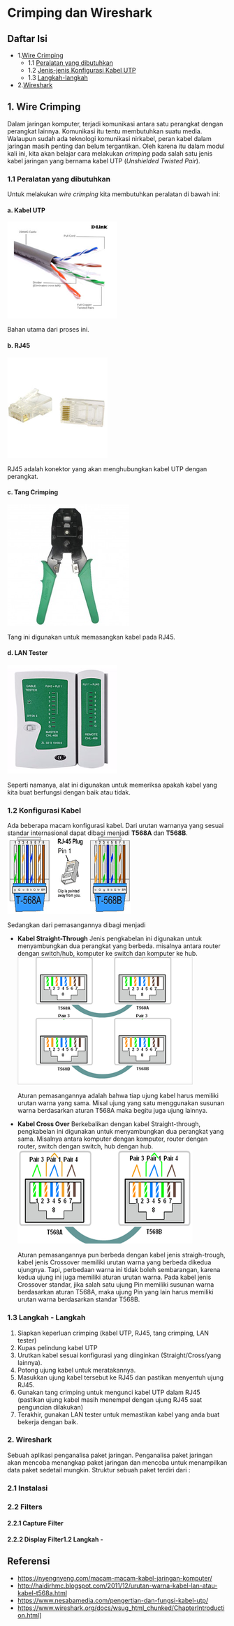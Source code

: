 # Crimping dan Wireshark

## Daftar Isi
+ 1.[Wire Crimping](#wire-crimping)
     + 1.1 [Peralatan yang dibutuhkan](#peralatan-yang-dibutuhkan)
     + 1.2 [Jenis-jenis Konfigurasi Kabel UTP]()
     + 1.3 [Langkah-langkah](#langkah-langkah)
+ 2.[Wireshark](#wireshark)


## 1. Wire Crimping
Dalam jaringan komputer, terjadi komunikasi antara satu perangkat dengan perangkat lainnya. Komunikasi itu tentu membutuhkan suatu media. Walaupun sudah ada teknologi komunikasi nirkabel, peran kabel dalam jaringan masih penting dan belum tergantikan. Oleh karena itu dalam modul kali ini, kita akan belajar cara melakukan _crimping_ pada salah satu jenis kabel jaringan yang bernama kabel UTP (_Unshielded Twisted Pair_).

### 1.1 Peralatan yang dibutuhkan
Untuk melakukan _wire crimping_ kita membutuhkan peralatan di bawah ini:
#### a. Kabel UTP
![Kabel UTP](images/kabelutp.jpg)

Bahan utama dari proses ini.
#### b. RJ45
![Kabel UTP](images/rj45.jpg)

RJ45 adalah konektor yang akan menghubungkan kabel UTP dengan perangkat.
#### c. Tang Crimping
![Kabel UTP](images/tang_crimping.jpg)

Tang ini digunakan untuk memasangkan kabel pada RJ45.
#### d. LAN Tester
![Kabel UTP](images/lan_tester.jpg)

Seperti namanya, alat ini digunakan untuk memeriksa apakah kabel yang kita buat berfungsi dengan baik atau tidak.
### 1.2 Konfigurasi Kabel
Ada beberapa macam konfigurasi kabel. Dari urutan warnanya yang sesuai standar internasional dapat dibagi menjadi __T568A__ dan __T568B__.
![Perbedaan urutan warna T568A dan T568B](urutan_warna.png)

Sedangkan dari pemasangannya dibagi menjadi
+ __Kabel Straight-Through__
  Jenis pengkabelan ini digunakan untuk menyambungkan dua perangkat yang berbeda. misalnya antara router dengan switch/hub, komputer ke switch dan komputer ke hub.
![Kabel Straigh-Through](images/straight_through.png)
  
  Aturan pemasangannya adalah bahwa tiap ujung kabel harus memiliki urutan warna yang sama. Misal ujung yang satu menggunakan susunan warna berdasarkan aturan T568A maka begitu juga ujung lainnya.

+ __Kabel Cross Over__
  Berkebalikan dengan kabel Straight-through, pengkabelan ini digunakan untuk menyambungkan dua perangkat yang sama. Misalnya antara komputer dengan komputer, router dengan router, switch dengan switch, hub dengan hub.
  ![Kabel Cross Over](images/crossover.png)
  
  Aturan pemasangannya pun berbeda dengan kabel jenis straigh-trough, kabel jenis Crossover memiliki urutan warna yang berbeda dikedua ujungnya. Tapi, perbedaan warna ini tidak boleh sembarangan, karena kedua ujung ini juga memiliki aturan urutan warna. Pada kabel jenis Crossover standar, jika salah satu ujung Pin memiliki susunan warna berdasarkan aturan T568A, maka ujung Pin yang lain harus memiliki urutan warna berdasarkan standar T568B.

### 1.3 Langkah - Langkah
1. Siapkan keperluan crimping (kabel UTP, RJ45, tang crimping, LAN tester)
2. Kupas pelindung kabel UTP
3. Urutkan kabel sesuai konfigurasi yang diinginkan (Straight/Cross/yang lainnya).
4. Potong ujung kabel untuk meratakannya.
5. Masukkan ujung kabel tersebut ke RJ45 dan pastikan menyentuh ujung RJ45.
6. Gunakan tang crimping untuk mengunci kabel UTP dalam RJ45 (pastikan ujung kabel masih menempel dengan ujung RJ45 saat penguncian dilakukan)
7. Terakhir, gunakan LAN tester untuk memastikan kabel yang anda buat bekerja dengan baik.

### 2. Wireshark
Sebuah aplikasi penganalisa paket jaringan. Penganalisa paket jaringan akan mencoba menangkap paket jaringan dan mencoba untuk menampilkan data paket sedetail mungkin. Struktur sebuah paket terdiri dari :
### 2.1 Instalasi

### 2.2 Filters

#### 2.2.1 Capture Filter

#### 2.2.2 Display Filter1.2 Langkah - 

## Referensi
+ https://nyengnyeng.com/macam-macam-kabel-jaringan-komputer/
+ http://haidirhmc.blogspot.com/2011/12/urutan-warna-kabel-lan-atau-kabel-t568a.html
+ https://www.nesabamedia.com/pengertian-dan-fungsi-kabel-utp/
+ https://www.wireshark.org/docs/wsug_html_chunked/ChapterIntroduction.html]

<!--stackedit_data:
eyJoaXN0b3J5IjpbLTE1ODQ0NzU5ODksODgxMDgzMTgsLTE5Nj
IyODI4MzgsMjA5MDU2ODc5NywtMTMxNTc4NDMyNCwtMjEwOTYy
MjQ0MiwtNzg1MDE2Nzg0LDcxMDMyMTAzMCw5MTU1OTUzMTQsMT
IyOTc4MTExNywtMTQ0ODgyNzI0OSwtNTY4ODg4OTY0LC0xODY2
NDE3NzMwLC03ODg4NzA2MjIsLTQwMjgxMTczNCwxMDg1OTk1OD
YyLDEwMzk5MTg1Ml19
-->